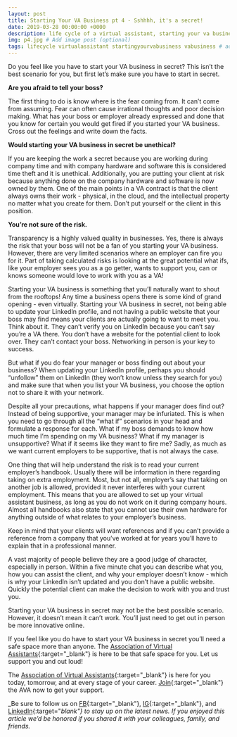 ```yaml
---
layout: post
title: Starting Your VA Business pt 4 - Sshhhh, it's a secret!
date: 2019-03-28 00:00:00 +0000
description: life cycle of a virtual assistant, starting your va business # Add post description (optional)
img: p4.jpg # Add image post (optional)
tags: lifecycle virtualassistant startingyourvabusiness vabusiness # add tag
---
```


Do you feel like you have to start your VA business in secret? This isn’t the best scenario for you, but first let’s make sure you have to start in secret.

__Are you afraid to tell your boss?__

The first thing to do is know where is the fear coming from. It can’t come from assuming. Fear can often cause irrational thoughts and poor decision making. What has your boss or employer already expressed and done that you know for certain you would get fired if you started your VA business. Cross out the feelings and write down the facts.

__Would starting your VA business in secret be unethical?__

If you are keeping the work a secret because you are working during company time and with company hardware and software this is considered time theft and it is unethical. Additionally, you are putting your client at risk because anything done on the company hardware and software is now owned by them. One of the main points in a VA contract is that the client always owns their work - physical, in the cloud, and the intellectual property no matter what you create for them. Don’t put yourself or the client in this position.

__You’re not sure of the risk.__

Transparency is a highly valued quality in businesses. Yes, there is always the risk that your boss will not be a fan of you starting your VA business. However, there are very limited scenarios where an employer can fire you for it. Part of taking calculated risks is looking at the great potential what ifs, like your employer sees you as a go getter, wants to support you, can or knows someone would love to work with you as a VA!

Starting your VA business is something that you’ll naturally want to shout from the rooftops! Any time a business opens there is some kind of grand opening - even virtually. Starting your VA business in secret, not being able to update your LinkedIn profile, and not having a public website that your boss may find means your clients are actually going to want to meet you.
Think about it. They can’t verify you on LinkedIn because you can’t say you’re a VA there. You don’t have a website for the potential client to look over. They can’t contact your boss. Networking in person is your key to success.

But what if you do fear your manager or boss finding out about your business? When updating your LinkedIn profile, perhaps you should “unfollow” them on LinkedIn (they won’t know unless they search for you) and make sure that when you list your VA business, you choose the option not to share it with your network.

Despite all your precautions, what happens if your manager does find out? Instead of being supportive, your manager may be infuriated. This is when you need to go through all the “what if” scenarios in your head and formulate a response for each. What if my boss demands to know how much time I’m spending on my VA business? What if my manager is unsupportive? What if it seems like they want to fire me? Sadly, as much as we want current employers to be supportive, that is not always the case.

One thing that will help understand the risk is to read your current employer’s handbook. Usually there will be information in there regarding taking on extra employment. Most, but not all, employer’s say that taking on another job is allowed, provided it never interferes with your current employment. This means that you are allowed to set up your virtual assistant business, as long as you do not work on it during company hours. Almost all handbooks also state that you cannot use their own hardware for anything outside of what relates to your employer’s business.

Keep in mind that your clients will want references and if you can’t provide a reference from a company that you’ve worked at for years you’ll have to explain that in a professional manner.

A vast majority of people believe they are a good judge of character, especially in person. Within a five minute chat you can describe what you, how you can assist the client, and why your employer doesn’t know - which is why your LinkedIn isn’t updated and you don’t have a public website. Quickly the potential client can make the decision to work with you and trust you.  

Starting your VA business in secret may not be the best possible scenario. However, it doesn’t mean it can’t work. You’ll just need to get out in person be more innovative online.

If you feel like you do have to start your VA business in secret you’ll need a safe space more than anyone. The [Association of Virtual Assistants](https://associationofvas.com){:target="_blank"} is here to be that safe space for you. Let us support you and out loud!

The [Association of Virtual Assistants](https://associationofvas.com){:target="_blank"} is here for you today, tomorrow, and at every stage of your career. [Join](https://thevirtualbusinesssummit.thrivecart.com/ava-membership/){:target="_blank"} the AVA now to get your support.

_Be sure to follow us on [FB](https://www.facebook.com/Association-of-Virtual-Assistants-415696612306842/){:target="_blank"}, [IG](https://www.instagram.com/associationofvas/){:target="_blank"}, and [LinkedIn](https://www.linkedin.com/company/associationofvirtualassistants/){:target="_blank"} to stay up on the latest news. If you enjoyed this article we’d be honored if you shared it with your colleagues, family, and friends._
